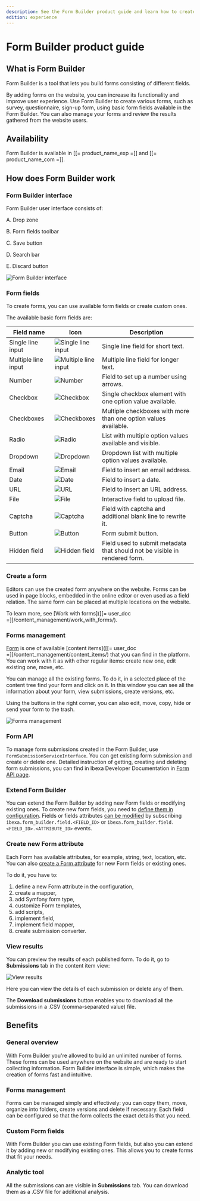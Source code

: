 ```yaml
---
description: See the Form Builder product guide and learn how to create various forms to increase the functionality of your website.
edition: experience
---
```


# Form Builder product guide 

## What is Form Builder

Form Builder is a tool that lets you build forms consisting of different fields.

By adding forms on the website, you can increase its functionality and improve user experience. Use Form Builder to create various forms, such as survey,
questionnaire, sign-up form, using basic form fields available in the Form Builder. 
You can also manage your forms and review the results gathered from the website users.

## Availability

Form Builder is available in [[= product_name_exp =]] and [[= product_name_com =]].

## How does Form Builder work

### Form Builder interface

Form Builder user interface consists of:

A. Drop zone

B. Form fields toolbar

C. Save button

D. Search bar

E. Discard button

![Form Builder interface](img/form_builder_interface.png)

### Form fields

To create forms, you can use available form fields or create custom ones.

The available basic form fields are:

| Field name | Icon | Description|
|----|----|----|
|Single line input|![Single line input](img/icons/single_line_input.png)|Single line field for short text.|
|Multiple line input|![Multiple line input](img/icons/multiple_line_input.png)|Multiple line field for longer text.|
|Number|![Number](img/icons/Number.png)| Field to set up a number using arrows.|
|Checkbox|![Checkbox](img/icons/Checkbox.png)|Single checkbox element with one option value available.|
|Checkboxes|![Checkboxes](img/icons/Checkboxes.png)|Multiple checkboxes with more than one option values available.|
|Radio|![Radio](img/icons/Radio.png)|List with multiple option values available and visible.|
|Dropdown|![Dropdown](img/icons/Dropdown.png)|Dropdown list with multiple option values available.|
|Email|![Email](img/icons/Email.png)|Field to insert an email address.|
|Date|![Date](img/icons/Date.png)|Field to insert a date.|
|URL|![URL](img/icons/URL.png)|Field to insert an URL address.|
|File|![File](img/icons/File.png)|Interactive field to upload file.|
|Captcha|![Captcha](img/icons/Captcha.png)|Field with captcha and additional blank line to rewrite it.|
|Button|![Button](img/icons/Button.png)|Form submit button.|
|Hidden field|![Hidden field](img/icons/Hidden_field.png)|Field used to submit metadata that should not be visible in rendered form.|

### Create a form

Editors can use the created form anywhere on the website. 
Forms can be used in page blocks, embedded in the online editor or even used as a field relation. 
The same form can be placed at multiple locations on the website.

To learn more, see [Work with forms]([[= user_doc =]]/content_management/work_with_forms/).

### Forms management

[Form](work_with_forms.md) is one of available [content items]([[= user_doc =]]/content_management/content_items/) that you can find in the platform. 
You can work with it as with other regular items: create new one, edit existing one, move, etc.

You can manage all the existing forms. To do it, in a selected place of the content tree find your form and click on it.
In this window you can see all the information about your form, view submissions, create versions, etc.

Using the buttons in the right corner, you can also edit, move, copy, hide or send your form to the trash.

![Forms management](img/forms_management.png)

### Form API

To manage form submissions created in the Form Builder, use `FormSubmissionServiceInterface`.
You can get existing form submission and create or delete one.
Detailed instruction of getting, creating and deleting form submissions, you can find in Ibexa Developer Documentation in [Form API page](form_api.md).

### Extend Form Builder

You can extend the Form Builder by adding new Form fields or modifying existing ones. 
To create new form fields, you need to [define them in configuration](create_custom_form_field.md). 
Fields or fields attributes [can be modified](create_custom_form_field.md#modify-existing-form-fields) by subscribing `ibexa.form_builder.field.<FIELD_ID>` or `ibexa.form_builder.field.<FIELD_ID>.<ATTRIBUTE_ID>` events.

### Create new Form attribute

Each Form has available attributes, for example, string, text, location, etc.
You can also [create a Form attribute](create_form_attribute.md) for new Form fields or existing ones.

To do it, you have to:

1. define a new Form attribute in the configuration,
1. create a mapper,
1. add Symfony form type,
1. customize Form templates,
1. add scripts,
1. implement field,
1. implement field mapper,
1. create submission converter.

### View results

You can preview the results of each published form.
To do it, go to **Submissions** tab in the content item view:

![View results](img/view_results.png)

Here you can view the details of each submission or delete any of them.

The **Download submissions** button enables you to download all the submissions in a .CSV (comma-separated value) file.

## Benefits

### General overview

With Form Builder you're allowed to build an unlimited number of forms. 
These forms can be used anywhere on the website and are ready to start collecting information. 
Form Builder interface is simple, which makes the creation of forms fast and intuitive.

### Forms management

Forms can be managed simply and effectively: you can copy them, move, organize into folders, create versions and delete if necessary. 
Each field can be configured so that the form collects the exact details that you need.

### Custom Form fields

With Form Builder you can use existing Form fields, but also you can extend it by adding new or modifying existing ones. 
This allows you to create forms that fit your needs.

### Analytic tool

All the submissions can are visible in **Submissions** tab. 
You can download them as a .CSV file for additional analysis.